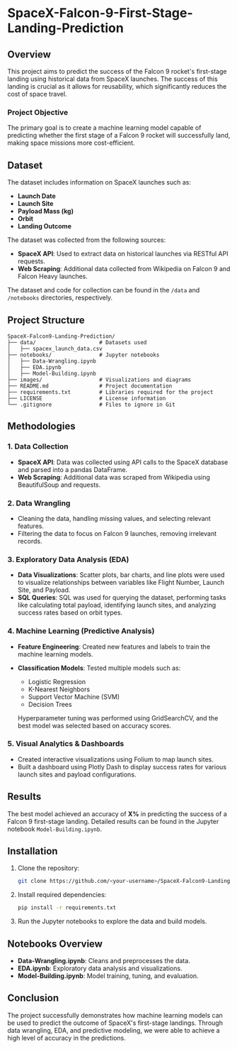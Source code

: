 # SpaceX-Falcon-9-First-Stage-Landing-Prediction

## Overview
This project aims to predict the success of the Falcon 9 rocket's first-stage landing using historical data from SpaceX launches. The success of this landing is crucial as it allows for reusability, which significantly reduces the cost of space travel.

### Project Objective
The primary goal is to create a machine learning model capable of predicting whether the first stage of a Falcon 9 rocket will successfully land, making space missions more cost-efficient.

## Dataset
The dataset includes information on SpaceX launches such as:
- **Launch Date**
- **Launch Site**
- **Payload Mass (kg)**
- **Orbit**
- **Landing Outcome**

The dataset was collected from the following sources:
- **SpaceX API**: Used to extract data on historical launches via RESTful API requests.
- **Web Scraping**: Additional data collected from Wikipedia on Falcon 9 and Falcon Heavy launches.

The dataset and code for collection can be found in the `/data` and `/notebooks` directories, respectively.

## Project Structure

```
SpaceX-Falcon9-Landing-Prediction/
├── data/                    # Datasets used
│   ├── spacex_launch_data.csv
├── notebooks/               # Jupyter notebooks
│   ├── Data-Wrangling.ipynb
│   ├── EDA.ipynb
│   ├── Model-Building.ipynb
├── images/                  # Visualizations and diagrams
├── README.md                # Project documentation
├── requirements.txt         # Libraries required for the project
├── LICENSE                  # License information
└── .gitignore               # Files to ignore in Git
```

## Methodologies

### 1. Data Collection
- **SpaceX API**: Data was collected using API calls to the SpaceX database and parsed into a pandas DataFrame.
- **Web Scraping**: Additional data was scraped from Wikipedia using BeautifulSoup and requests.

### 2. Data Wrangling
- Cleaning the data, handling missing values, and selecting relevant features.
- Filtering the data to focus on Falcon 9 launches, removing irrelevant records.

### 3. Exploratory Data Analysis (EDA)
- **Data Visualizations**: Scatter plots, bar charts, and line plots were used to visualize relationships between variables like Flight Number, Launch Site, and Payload.
- **SQL Queries**: SQL was used for querying the dataset, performing tasks like calculating total payload, identifying launch sites, and analyzing success rates based on orbit types.

### 4. Machine Learning (Predictive Analysis)
- **Feature Engineering**: Created new features and labels to train the machine learning models.
- **Classification Models**: Tested multiple models such as:
  - Logistic Regression
  - K-Nearest Neighbors
  - Support Vector Machine (SVM)
  - Decision Trees
  
  Hyperparameter tuning was performed using GridSearchCV, and the best model was selected based on accuracy scores.

### 5. Visual Analytics & Dashboards
- Created interactive visualizations using Folium to map launch sites.
- Built a dashboard using Plotly Dash to display success rates for various launch sites and payload configurations.

## Results
The best model achieved an accuracy of **X%** in predicting the success of a Falcon 9 first-stage landing. Detailed results can be found in the Jupyter notebook `Model-Building.ipynb`.

## Installation

1. Clone the repository:
   ```bash
   git clone https://github.com/<your-username>/SpaceX-Falcon9-Landing-Prediction.git
   ```
2. Install required dependencies:
   ```bash
   pip install -r requirements.txt
   ```
3. Run the Jupyter notebooks to explore the data and build models.

## Notebooks Overview
- **Data-Wrangling.ipynb**: Cleans and preprocesses the data.
- **EDA.ipynb**: Exploratory data analysis and visualizations.
- **Model-Building.ipynb**: Model training, tuning, and evaluation.

## Conclusion
The project successfully demonstrates how machine learning models can be used to predict the outcome of SpaceX's first-stage landings. Through data wrangling, EDA, and predictive modeling, we were able to achieve a high level of accuracy in the predictions.

